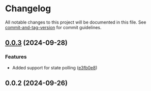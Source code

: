 # Changelog

All notable changes to this project will be documented in this file. See [commit-and-tag-version](https://github.com/absolute-version/commit-and-tag-version) for commit guidelines.

## [0.0.3](https://github.com/uboness/homebridge-motionblinds/compare/v0.0.2...v0.0.3) (2024-09-28)


### Features

* Added support for state polling ([e3fb0e8](https://github.com/uboness/homebridge-motionblinds/commit/e3fb0e8550397f689ef46522ad9ea19455ab7d8b))

## 0.0.2 (2024-09-26)

